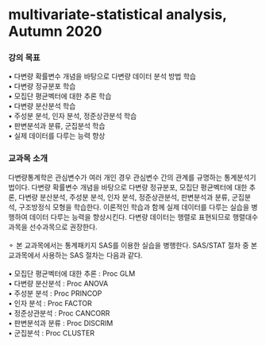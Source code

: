 # multivariate-statistical analysis, Autumn 2020

### 강의 목표
 • 다변량 확률변수 개념을 바탕으로 다변량 데이터 분석 방법 학습 <br>
 • 다변량 정규분포 학습 <br>
 • 모집단 평균벡터에 대한 추론 학습 <br>
 • 다변량 분산분석 학습 <br>
 • 주성분 분석, 인자 분석, 정준상관분석 학습 <br>
 • 판변분석과 분류, 군집분석 학습 <br>
 • 실제 데이터를 다루는 능력 향상 <br>


### 교과목 소개
다변량통계학은 관심변수가 여러 개인 경우 관심변수 간의 관계를 규명하는 통계분석기법이다. 
다변량 확률변수 개념을 바탕으로 다변량 정규분포, 모집단 평균벡터에 대한 추론, 다변량 분산분석, 주성분 분석, 인자 분석, 정준상관분석, 판변분석과 분류, 군집분석, 구조방정식 모형을 학습한다. 
이론적인 학습과 함께 실제 데이터를 다루는 실습을 병행하여 데이터 다루는 능력을 향상시킨다. 
다변량 데이터는 행렬로 표현되므로 행렬대수 과목을 선수과목으로 권장한다.  <br> <br>
⚬ 본 교과목에서는 통계패키지 SAS를 이용한 실습을 병행한다. SAS/STAT 절차 중 본 교과목에서 사용하는 SAS 절차는 다음과 같다. <br> <br>
 • 모집단 평균벡터에 대한 추론 : Proc GLM <br>
 • 다변량 분산분석 : Proc ANOVA <br>
 • 주성분 분석 : Proc PRINCOP <br>
 • 인자 분석 : Proc FACTOR <br>
 • 정준상관분석 : Proc CANCORR <br>
 • 판변분석과 분류 : Proc DISCRIM <br>
 • 군집분석 : Proc CLUSTER <br>
